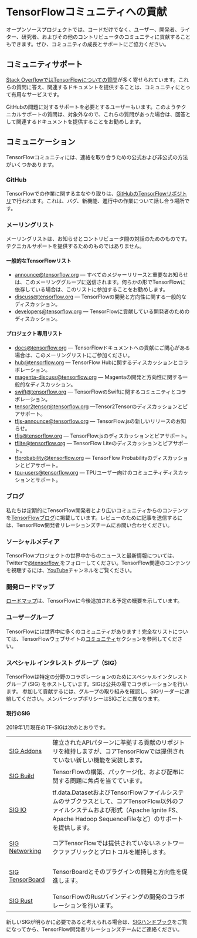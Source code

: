 # TensorFlowコミュニティへの貢献

オープンソースプロジェクトでは、コードだけでなく、ユーザー、開発者、ライター、研究者、およびその他のコントリビュータのコミュニティに貢献することもできます。ぜひ、コミュニティの成長とサポートにご協力ください。

## コミュニティサポート

[Stack OverflowではTensorFlowについての質問](https://stackoverflow.com/questions/tagged/tensorflow)が多く寄せられています。これらの質問に答え、関連するドキュメントを提供することは、コミュニティにとって有用なサービスです。

GitHubの問題に対するサポートを必要とするユーザーもいます。このようテクニカルサポートの質問は、対象外なので、これらの質問があった場合は、回答として関連するドキュメントを提供することをお勧めします。

## コミュニケーション

TensorFlowコミュニティには、連絡を取り合うための公式および非公式の方法がいくつかあります。

### GitHub

TensorFlowでの作業に関する主なやり取りは、[GitHubのTensorFlowリポジトリ](https://github.com/tensorflow)で行われます。これは、バグ、新機能、進行中の作業について話し合う場所です。

<!--
### Forums
-->

### メーリングリスト

メーリングリストは、お知らせとコントリビュータ間の対話のためのものです。テクニカルサポートを提供するためのものではありません。

#### 一般的なTensorFlowリスト

- [announce@tensorflow.org](mailto:announce@tensorflow.org) — すべてのメジャーリリースと重要なお知らせは、このメーリンググループに送信されます。何らかの形でTensorFlowに依存している場合は、このリストに参加することをお勧めします。
- [discuss@tensorflow.org](mailto:discuss@tensorflow.org) — TensorFlowの開発と方向性に関する一般的なディスカッション。
- [developers@tensorflow.org](mailto:developers@tensorflow.org) — TensorFlowに貢献している開発者のためのディスカッション。

#### プロジェクト専用リスト

- [docs@tensorflow.org](mailto:docs@tensorflow.org) — TensorFlowドキュメントへの貢献にご関心がある場合は、このメーリングリストにご参加ください。
- [hub@tensorflow.org](mailto:hub@tensorflow.org) — TensorFlow Hubに関するディスカッションとコラボレーション。
- [magenta-discuss@tensorflow.org](mailto:magenta-discuss@tensorflow.org) — Magentaの開発と方向性に関する一般的なディスカッション。
- [swift@tensorflow.org](mailto:swift@tensorflow.org) — TensorFlowのSwiftに関するコミュニティとコラボレーション。
- [tensor2tensor@tensorflow.org](mailto:tensor2tensor@tensorflow.org) —Tensor2Tensorのディスカッションとピアサポート。
- [tfjs-announce@tensorflow.org](mailto:tfjs-announce@tensorflow.org) — TensorFlow.jsの新しいリリースのお知らせ。
- [tfjs@tensorflow.org](mailto:tfjs@tensorflow.org) — TensorFlow.jsのディスカッションとピアサポート。
- [tflite@tensorflow.org](mailto:tflite@tensorflow.org) — TensorFlow Liteのディスカッションとピアサポート。
- [tfprobability@tensorflow.org](mailto:tfprobability@tensorflow.org) — TensorFlow Probabilityのディスカッションとピアサポート。
- [tpu-users@tensorflow.org](mailto:tpu-users@tensorflow.org) — TPUユーザー向けのコミュニティディスカッションとサポート。

### ブログ

私たちは定期的にTensorFlow開発者とより広いコミュニティからのコンテンツを[TensorFlowブログ](http://blog.tensorflow.org/)に掲載しています。レビューのために記事を送信するには、TensorFlow開発者リレーションズチームにお問い合わせください。

### ソーシャルメディア

TensorFlowプロジェクトの世界中からのニュースと最新情報については、Twitterで[@tensorflow ](https://twitter.com/tensorflow)をフォローしてください。TensorFlow関連のコンテンツを視聴するには、[YouTube](http://youtube.com/tensorflow/)チャンネルをご覧ください。

### 開発ロードマップ

[ロードマップ](https://www.tensorflow.org/community/roadmap)は、TensorFlowに今後追加される予定の概要を示しています。

### ユーザーグループ

TensorFlowには世界中に多くのコミュニティがあります！完全なリストについては、TensorFlowウェブサイトの[コミュニティ](https://www.tensorflow.org/community/groups)セクションを参照してください。

### スペシャル インタレスト グループ（SIG）

TensorFlowは特定の分野のコラボレーションのためにスペシャルインタレストグループ (SIG) をホストしています。SIGは公共の場でコラボレーションを行います。 参加して貢献するには、グループの取り組みを確認し、SIGリーダーに連絡してください。メンバーシップポリシーはSIGごとに異なります。

#### 現行のSIG

2019年1月現在のTF-SIGは次のとおりです。

<table>
  <tr>
   <td>
<p data-md-type="paragraph"><a href="https://groups.google.com/a/tensorflow.org/d/forum/addons">SIG Addons</a></p>
   </td>
   <td>確立されたAPIパターンに準拠する貢献のリポジトリを維持しますが、コアTensorFlowでは提供されていない新しい機能を実装します。</td>
  </tr>
  <tr>
   <td>
<p data-md-type="paragraph"><a href="https://groups.google.com/a/tensorflow.org/d/forum/build">SIG Build</a></p>
   </td>
   <td>TensorFlowの構築、パッケージ化、および配布に関する問題に焦点を当てています。</td>
  </tr>
  <tr>
   <td>
<p data-md-type="paragraph"><a href="https://groups.google.com/a/tensorflow.org/d/forum/io">SIG IO</a></p>
   </td>
   <td>tf.data.DatasetおよびTensorFlowファイルシステムのサブクラスとして、コアTensorFlow以外のファイルシステムおよび形式（Apache Ignite FS、Apache Hadoop SequenceFileなど）のサポートを提供します。</td>
  </tr>
  <tr>
   <td>
<p data-md-type="paragraph"><a href="https://groups.google.com/a/tensorflow.org/d/forum/networking">SIG Networking</a></p>
   </td>
   <td>コアTensorFlowでは提供されていないネットワークファブリックとプロトコルを維持します。</td>
  </tr>
  <tr>
   <td>
<p data-md-type="paragraph"><a href="https://groups.google.com/a/tensorflow.org/d/forum/tensorboard">SIG TensorBoard</a></p>
   </td>
   <td>TensorBoardとそのプラグインの開発と方向性を促進します。</td>
  </tr>
  <tr>
   <td>
<p data-md-type="paragraph"><a href="https://groups.google.com/a/tensorflow.org/forum/#!forum/rust">SIG Rust</a></p>
   </td>
   <td>TensorFlowのRustバインディングの開発のコラボレーションを行います。</td>
  </tr>
</table>

新しいSIGが明らかに必要であると考えられる場合は、[SIGハンドブック]()をご覧になってから、TensorFlow開発者リレーションズチームにご連絡ください。
